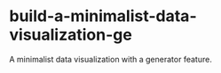 # build-a-minimalist-data-visualization-ge
A minimalist data visualization with a generator feature.
